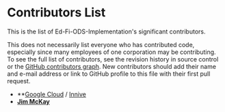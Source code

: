 ﻿# Contributors List

This is the list of Ed-Fi-ODS-Implementation's significant contributors.

This does not necessarily list everyone who has contributed code, especially
since many employees of one corporation may be contributing. To see the full
list of contributors, see the revision history in source control or the [GitHub
contributors
graph](https://github.com/axelmarquezh/Ed-Fi-ODS-Implementation/graphs/contributors).
New contributors should add their name and e-mail address or link to GitHub
profile to this file with their first pull request.

* **[Google Cloud](https://cloud.google.com/) / [Innive](https://innive.com/)
* **[Jim McKay](https://github.com/jamessmckay)**
